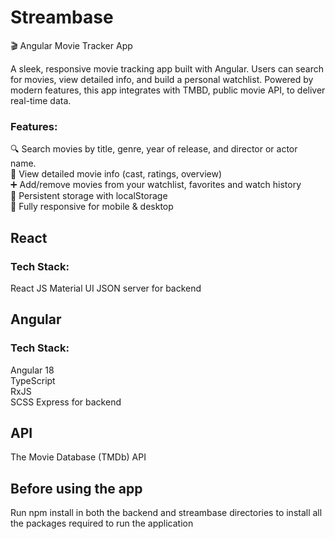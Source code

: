 # Streambase
🎬 Angular Movie Tracker App

A sleek, responsive movie tracking app built with Angular. Users can search for movies, view detailed info, and build a personal watchlist. Powered by modern features, this app integrates with TMBD, public movie API, to deliver real-time data.

### Features:
🔍 Search movies by title, genre, year of release, and director or actor name.  
📄 View detailed movie info (cast, ratings, overview)  
➕ Add/remove movies from your watchlist, favorites and watch history  
💾 Persistent storage with localStorage  
📱 Fully responsive for mobile & desktop

## React
### Tech Stack:
React JS
Material UI
JSON server for backend

## Angular
### Tech Stack:
Angular 18  
TypeScript  
RxJS  
SCSS
Express for backend

## API
The Movie Database (TMDb) API

## Before using the app
Run npm install in both the backend and streambase directories to install all the packages required to run the application


